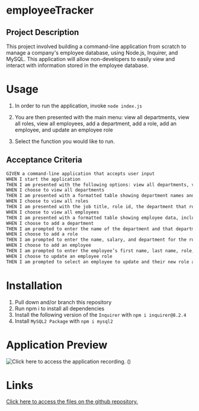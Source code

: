 # employeeTracker


## Project Description 

This project involved building a command-line application from scratch to manage a company's employee database, using Node.js, Inquirer, and MySQL. This application will allow non-developers to easily view and interact with information stored in the employee database.

# Usage

1. In order to run the application, invoke `node index.js`


2. You are then presented with the main menu: view all departments, view all roles, view all employees, add a department, add a role, add an employee, and update an employee role

3. Select the function you would like to run. 

## Acceptance Criteria

```md
GIVEN a command-line application that accepts user input
WHEN I start the application
THEN I am presented with the following options: view all departments, view all roles, view all employees, add a department, add a role, add an employee, and update an employee role
WHEN I choose to view all departments
THEN I am presented with a formatted table showing department names and department ids
WHEN I choose to view all roles
THEN I am presented with the job title, role id, the department that role belongs to, and the salary for that role
WHEN I choose to view all employees
THEN I am presented with a formatted table showing employee data, including employee ids, first names, last names, job titles, departments, salaries, and managers that the employees report to
WHEN I choose to add a department
THEN I am prompted to enter the name of the department and that department is added to the database
WHEN I choose to add a role
THEN I am prompted to enter the name, salary, and department for the role and that role is added to the database
WHEN I choose to add an employee
THEN I am prompted to enter the employee’s first name, last name, role, and manager, and that employee is added to the database
WHEN I choose to update an employee role
THEN I am prompted to select an employee to update and their new role and this information is updated in the database 
```
# Installation

1. Pull down and/or branch this repository
2. Run npm i to install all dependencies
3. Install the following version of the `Inquirer`  with `npm i inquirer@8.2.4`
4. Install `MySQL2 Package` with `npm i mysql2`


# Application Preview

![Click here to access the application recording.](https://fadumaabdi.github.io/employeetracker/)
()

# Links

[Click here to access the files on the github repository.](https://github.com/fadumaabdi/employeetracker)


